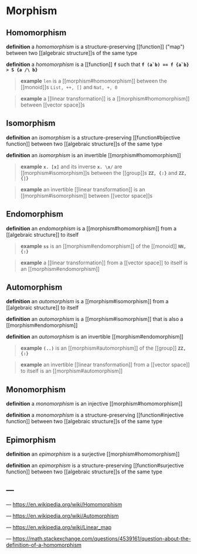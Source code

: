 # Morphism

## Homomorphism

**definition** a _homomorphism_ is a structure-preserving [[function]] ("map") between two [[algebraic structure]]s of the same type

**definition** a _homomorphism_ is a [[function]] **`f`** such that **``f (a`b) == f {a`b} > S {a /\ b}``**

> **example** `len` is a [[morphism#homomorphism]] between the [[monoid]]s `List, ++, []` and `Nat, +, 0`

> **example** a [[linear transformation]] is a [[morphism#homomorphism]] between [[vector space]]s

## Isomorphism

**definition** an _isomorphism_ is a structure-preserving [[function#bijective function]] between two [[algebraic structure]]s of the same type

**definition** an _isomorphism_ is an invertible [[morphism#homomorphism]]

> **example** **`x. [x]`** and its inverse **`x. \x/`** are [[morphism#isomorphism]]s between the [[group]]s **`ZZ, {:}`** and **`ZZ, {|}`**

> **example** an invertible [[linear transformation]] is an [[morphism#isomorphism]] between [[vector space]]s

## Endomorphism

**definition** an _endomorphism_ is a [[morphism#homomorphism]] from a [[algebraic structure]] to itself

> **example** **`ss`** is an [[morphism#endomorphism]] of the [[monoid]] **`NN, {:}`**

> **example** a [[linear transformation]] from a [[vector space]] to itself is an [[morphism#endomorphism]]

## Automorphism

**definition** an _automorphism_ is a [[morphism#isomorphism]] from a [[algebraic structure]] to itself

**definition** an _automorphism_ is a [[morphism#isomorphism]] that is also a [[morphism#endomorphism]]

**definition** an _automorphism_ is an invertible [[morphism#endomorphism]]

> **example** **`(..)`** is an [[morphism#automorphism]] of the [[group]] **`ZZ, {:}`**

> **example** an invertible [[linear transformation]] from a [[vector space]] to itself is an [[morphism#automorphism]]

## Monomorphism

**definition** a _monomorphism_ is an injective [[morphism#homomorphism]]

**definition** a _monomorphism_ is a structure-preserving [[function#injective function]] between two [[algebraic structure]]s of the same type

## Epimorphism

**definition** an _epimorphism_ is a surjective [[morphism#homomorphism]]

**definition** an _epimorphism_ is a structure-preserving [[function#surjective function]] between two [[algebraic structure]]s of the same type

## &mdash;

&mdash; <https://en.wikipedia.org/wiki/Homomorphism>

&mdash; <https://en.wikipedia.org/wiki/Automorphism>

&mdash; <https://en.wikipedia.org/wiki/Linear_map>

&mdash; <https://math.stackexchange.com/questions/4539161/question-about-the-definition-of-a-homomorphism>
